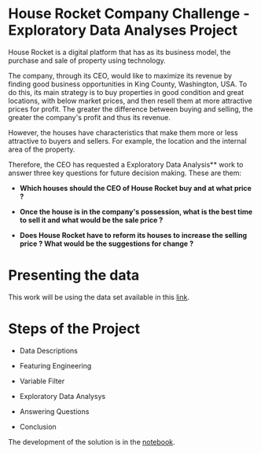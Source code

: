 # House Rocket Company Challenge - Exploratory Data Analyses Project

House Rocket is a digital platform that has as its business model, the purchase and sale of property using technology.

The company, through its CEO, would like to maximize its revenue by finding good business opportunities in King County, Washington, USA. To do this, its main strategy is to buy properties in good condition and great locations, with below market prices, and then resell them at more attractive prices for profit. The greater the difference between buying and selling, the greater the company's profit and thus its revenue.

However, the houses have characteristics that make them more or less attractive to buyers and sellers. For example, the location and the internal area of the property.

Therefore, the CEO has requested a  Exploratory Data Analysis** work to answer three key questions for future decision making. These are them:

- **Which houses should the CEO of House Rocket buy and at what price ?**


- **Once the house is in the company's possession, what is the best time to sell it and what would be the sale price ?**


- **Does House Rocket have to reform its houses to increase the selling price ? What would be the suggestions for change ?**


# Presenting the data

This work will be using the data set available in this [link](https://www.kaggle.com/harlfoxem/housesalesprediction).


# Steps of the Project

- Data Descriptions

- Featuring Engineering

- Variable Filter

- Exploratory Data Analysys

- Answering Questions

- Conclusion

The development of the solution is in the [notebook](https://github.com/nickolasdias/houserocketcompany/blob/master/house_rocket.ipynb).
